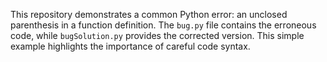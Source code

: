 This repository demonstrates a common Python error: an unclosed parenthesis in a function definition.  The `bug.py` file contains the erroneous code, while `bugSolution.py` provides the corrected version. This simple example highlights the importance of careful code syntax.